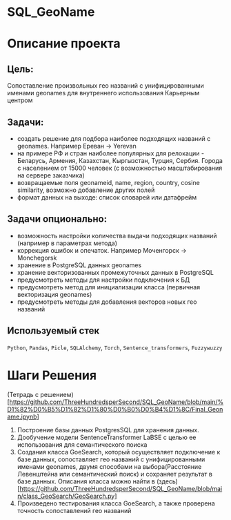 # SQL_GeoName
# Описание проекта
## Цель:

Сопоставление произвольных гео названий с унифицированными именами geonames для внутреннего использования Карьерным центром

## Задачи:

- cоздать решение для подбора наиболее подходящих названий с geonames. Например Ереван -> Yerevan
- на примере РФ и стран наиболее популярных для релокации - Беларусь, Армения, Казахстан, Кыргызстан, Турция, Сербия. Города с населением от 15000 человек (с возможностью масштабирования на сервере заказчика)
- возвращаемые поля geonameid, name, region, country, cosine similarity, возможно добавление других полей
- формат данных на выходе: список словарей или датафрейм

## Задачи опционально:

- возможность настройки количества выдачи подходящих названий (например в параметрах метода)
- коррекция ошибок и опечаток. Например Моченгорск -> Monchegorsk
- хранение в PostgreSQL данных geonames
- хранение векторизованных промежуточных данных в PostgreSQL
- предусмотреть методы для настройки подключения к БД
- предусмотреть метод для инициализации класса (первичная векторизация geonames)
- предусмотреть методы для добавления векторов новых гео названий

## Используемый стек

  `Python`, `Pandas`, `Picle`, `SQLAlchemy`, `Torch`, `Sentence_transformers`, `Fuzzywuzzy`


# Шаги Решения
(Тетрадь с решением)[https://github.com/ThreeHundredsperSecond/SQL_GeoName/blob/main/%D1%82%D0%B5%D1%82%D1%80%D0%B0%D0%B4%D1%8C/Final_Geoname.ipynb]
1. Построение базы данных PostgresSQL для хранения данных.
2. Дообучение модели SentenceTransformer LaBSE с целью ее использования для семантического поиска 
3. Создания класса GoeSearch, который осуществляет подключение к базе данных, сопоставляет гео названий с унифицированными именами geonames, двумя способами на выбора(Расстояние Левенштейна или семантический поиск) и  сохраняет результат в базе данных. Описания класса можно найти в (здесь)[https://github.com/ThreeHundredsperSecond/SQL_GeoName/blob/main/class_GeoSearch/GeoSearch.py]
4. Произведено тестирования класса  GoeSearch, а также проверена точность сопоставлений гео названий

